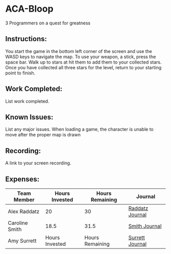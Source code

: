 # ACA-Bloop
3 Programmers on a quest for greatness

##  Instructions:
You start the game in the bottom left corner of the screen and use the WASD keys to navigate the map. To use your weapon, a stick, press the space bar. Walk up to stars at hit them to add them to your collected stars. Once you have collected all three stars for the level, return to your starting point to finish. 

## Work Completed:
List work completed.

## Known Issues:
List any major issues.
When loading a game, the character is unable to move after the proper map is drawn

## Recording:
A link to your screen recording.

## Expenses:

|Team Member | Hours Invested | Hours Remaining | Journal |     
|------|--------------------|---------------------| ---------- |     
|Alex Raddatz  |20 | 30 | [Raddatz Journal](https://github.com/ACA-RSS/ACA-Bloop/wiki/Raddatz-Journal) |      
|Caroline Smith | 18.5 | 31.5 | [Smith Journal](https://github.com/ACA-RSS/ACA-Bloop/wiki/Smith-Journal) |         
|Amy Surrett | Hours Invested | Hours Remaining | [Surrett Journal](https://github.com/ACA-RSS/ACA-Bloop/wiki/Surrett-Journal) |      
